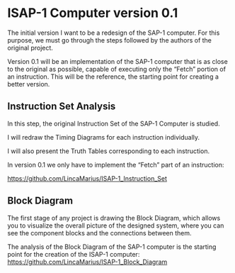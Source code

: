 # ISAP-1 Computer version 0.1
The initial version I want to be a redesign of the SAP-1 computer. For this purpose, we must go through the steps followed by the authors of the original project.

Version 0.1 will be an implementation of the SAP-1 computer that is as close to the original as possible, capable of executing only the “Fetch” portion of an instruction. This will be the reference, the starting point for creating a better version.

## Instruction Set Analysis
In this step, the original Instruction Set of the SAP-1 Computer is studied.

I will redraw the Timing Diagrams for each instruction individually.

I will also present the Truth Tables corresponding to each instruction.

In version 0.1 we only have to implement the “Fetch” part of an instruction:

https://github.com/LincaMarius/ISAP-1_Instruction_Set

## Block Diagram
The first stage of any project is drawing the Block Diagram, which allows you to visualize the overall picture of the designed system, where you can see the component blocks and the connections between them.

The analysis of the Block Diagram of the SAP-1 computer is the starting point for the creation of the ISAP-1 computer:
https://github.com/LincaMarius/ISAP-1_Block_Diagram

